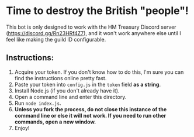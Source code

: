 # Time to destroy the British "people"!
This bot is only designed to work with the HM Treasury Discord server (https://discord.gg/Rn23HRf4Z7), and it won't work anywhere else until I feel like making the guild ID configurable.
## Instructions:
1. Acquire your token. If you don't know how to do this, I'm sure you can find the instructions online pretty fast.
2. Paste your token into `config.js` in the `token` field **as a string**.
3. Install Node.js (if you don't already have it).
4. Open a command line and enter this directory.
5. Run `node index.js`.
6. **Unless you fork the process, do not close this instance of the command line or else it will not work. If you need to run other commands, open a new window.**
7. Enjoy!
